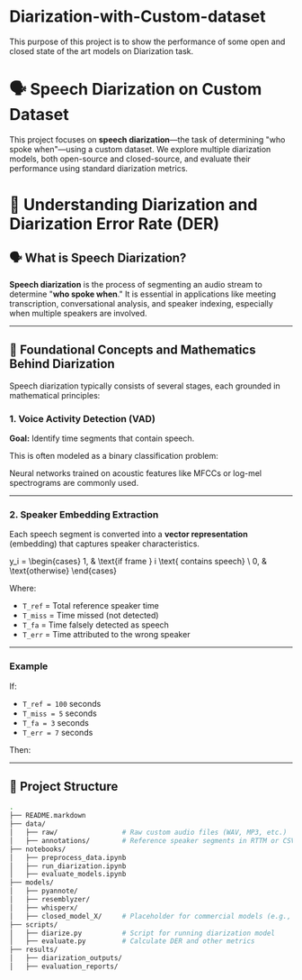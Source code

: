 # Diarization-with-Custom-dataset
This purpose of this project is to show the performance of some open and closed state of the art models on Diarization task.

# 🗣️ Speech Diarization on Custom Dataset

This project focuses on **speech diarization**—the task of determining "who spoke when"—using a custom dataset. We explore multiple diarization models, both open-source and closed-source, and evaluate their performance using standard diarization metrics.

# 🧠 Understanding Diarization and Diarization Error Rate (DER)

## 🗣️ What is Speech Diarization?

**Speech diarization** is the process of segmenting an audio stream to determine "**who spoke when**." It is essential in applications like meeting transcription, conversational analysis, and speaker indexing, especially when multiple speakers are involved.

---

## 📐 Foundational Concepts and Mathematics Behind Diarization

Speech diarization typically consists of several stages, each grounded in mathematical principles:

### 1. Voice Activity Detection (VAD)

**Goal:** Identify time segments that contain speech.

This is often modeled as a binary classification problem:


Neural networks trained on acoustic features like MFCCs or log-mel spectrograms are commonly used.

---

### 2. Speaker Embedding Extraction

Each speech segment is converted into a **vector representation** (embedding) that captures speaker characteristics.



y_i = 
\begin{cases}
1, & \text{if frame } i \text{ contains speech} \\
0, & \text{otherwise}
\end{cases}



Where:
- `T_ref` = Total reference speaker time
- `T_miss` = Time missed (not detected)
- `T_fa` = Time falsely detected as speech
- `T_err` = Time attributed to the wrong speaker

---

### Example

If:
- `T_ref = 100` seconds  
- `T_miss = 5` seconds  
- `T_fa = 3` seconds  
- `T_err = 7` seconds  

Then:


---

## 📁 Project Structure

```bash
.
├── README.markdown
├── data/
│   ├── raw/                # Raw custom audio files (WAV, MP3, etc.)
│   ├── annotations/        # Reference speaker segments in RTTM or CSV
├── notebooks/
│   ├── preprocess_data.ipynb
│   ├── run_diarization.ipynb
│   ├── evaluate_models.ipynb
├── models/
│   ├── pyannote/
│   ├── resemblyzer/
│   ├── whisperx/
│   ├── closed_model_X/     # Placeholder for commercial models (e.g., AssemblyAI, Rev.ai)
├── scripts/
│   ├── diarize.py          # Script for running diarization model
│   ├── evaluate.py         # Calculate DER and other metrics
├── results/
│   ├── diarization_outputs/
│   ├── evaluation_reports/
